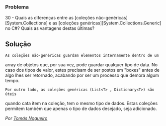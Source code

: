 ### Problema

30 - Quais as diferenças entre as [coleções não-genéricas][System.Collections]
e as [coleções genéricas][System.Collections.Generic] no C#? Quais as
vantagens destas últimas?

## Solução

	As coleções não-genéricas guardam elementos internamente dentro de um
array de objetos que, por sua vez, pode guardar qualquer tipo de data.
No caso dos tipos de valor, estes precisam de ser postos em "boxes" antes 
de algo lhes ser retornado, acabando por ser um processo que demora algum tempo.

	Por outro lado, as coleções genéricas (List<T> , Dictionary<T>) são úteis 
quando cata item na coleção, tem o mesmo tipo de dados. Estas coleções permitem
também que apenas o tipo de dados desejado, seja adicionado. 


*Por [Tomás Nogueiro](https://github.com/TN-10)*